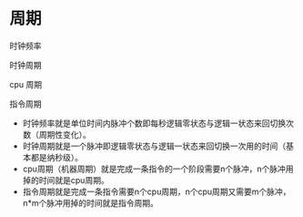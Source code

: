# 周期

时钟频率

时钟周期

cpu 周期

指令周期

- 时钟频率就是单位时间内脉冲个数即每秒逻辑零状态与逻辑一状态来回切换次数（周期性变化）。
- 时钟周期就是一个脉冲即逻辑零状态与逻辑一状态来回切换一次用的时间（基本都是纳秒级）。
- cpu周期（机器周期）就是完成一条指令的一个阶段需要n个脉冲，n个脉冲用掉的时间就是cpu周期。
- 指令周期就是完成一条指令需要n个cpu周期，n个cpu周期又需要m个脉冲，n*m个脉冲用掉的时间就是指令周期。